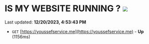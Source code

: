 # IS MY WEBSITE RUNNING ? [![](https://img.shields.io/static/v1?label=Sponsor&message=%E2%9D%A4&logo=GitHub&color=%23fe8e86)](https://github.com/sponsors/<username>)

Last updated: **12/20/2023, 4:53:43 PM**

- `GET` [https://youssefservice.me](https://youssefservice.me) - **Up** (1156ms)
